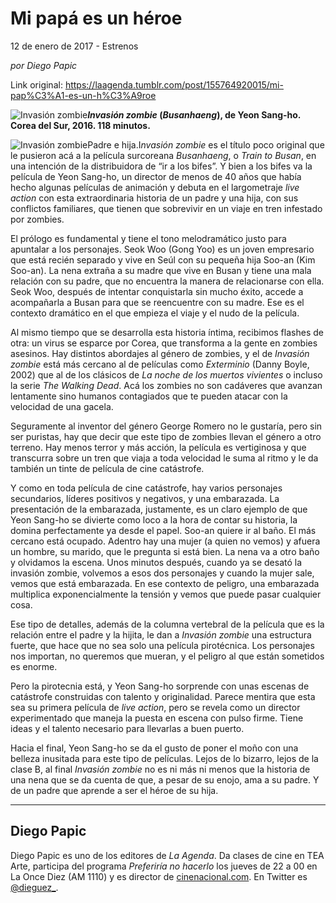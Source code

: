 # Mi papá es un héroe



12 de enero de 2017 - Estrenos

_por Diego Papic_

Link original: https://laagenda.tumblr.com/post/155764920015/mi-pap%C3%A1-es-un-h%C3%A9roe

![Invasión zombie](https://64.media.tumblr.com/d571d20d0e096b5666e26f994e261540/tumblr_inline_pk0ibpWcaZ1t6q87u_500.jpg)***Invasión zombie* (*Busanhaeng*), de Yeon Sang-ho. Corea del Sur, 2016. 118 minutos.**

![Invasión zombie](https://64.media.tumblr.com/d571d20d0e096b5666e26f994e261540/tumblr_inline_pk0ibpWcaZ1t6q87u_500.jpg)Padre e hija.I*nvasión zombie* es el título poco original que le pusieron acá a la película surcoreana *Busanhaeng*, o *Train to Busan*, en una intención de la distribuidora de “ir a los bifes”. Y bien a los bifes va la película de Yeon Sang-ho, un director de menos de 40 años que había hecho algunas películas de animación y debuta en el largometraje *live action* con esta extraordinaria historia de un padre y una hija, con sus conflictos familiares, que tienen que sobrevivir en un viaje en tren infestado por zombies.

El prólogo es fundamental y tiene el tono melodramático justo para apuntalar a los personajes. Seok Woo (Gong Yoo) es un joven empresario que está recién separado y vive en Seúl con su pequeña hija Soo-an (Kim Soo-an). La nena extraña a su madre que vive en Busan y tiene una mala relación con su padre, que no encuentra la manera de relacionarse con ella. Seok Woo, después de intentar conquistarla sin mucho éxito, accede a acompañarla a Busan para que se reencuentre con su madre. Ese es el contexto dramático en el que empieza el viaje y el nudo de la película.

Al mismo tiempo que se desarrolla esta historia íntima, recibimos flashes de otra: un virus se esparce por Corea, que transforma a la gente en zombies asesinos. Hay distintos abordajes al género de zombies, y el de *Invasión zombie* está más cercano al de películas como *Exterminio* (Danny Boyle, 2002) que al de los clásicos de *La noche de los muertos vivientes* o incluso la serie *The Walking Dead*. Acá los zombies no son cadáveres que avanzan lentamente sino humanos contagiados que te pueden atacar con la velocidad de una gacela.

Seguramente al inventor del género George Romero no le gustaría, pero sin ser puristas, hay que decir que este tipo de zombies llevan el género a otro terreno. Hay menos terror y más acción, la película es vertiginosa y que transcurra sobre un tren que viaja a toda velocidad le suma al ritmo y le da también un tinte de película de cine catástrofe.

Y como en toda película de cine catástrofe, hay varios personajes secundarios, líderes positivos y negativos, y una embarazada. La presentación de la embarazada, justamente, es un claro ejemplo de que Yeon Sang-ho se divierte como loco a la hora de contar su historia, la domina perfectamente ya desde el papel. Soo-an quiere ir al baño. El más cercano está ocupado. Adentro hay una mujer (a quien no vemos) y afuera un hombre, su marido, que le pregunta si está bien. La nena va a otro baño y olvidamos la escena. Unos minutos después, cuando ya se desató la invasión zombie, volvemos a esos dos personajes y cuando la mujer sale, vemos que está embarazada. En ese contexto de peligro, una embarazada multiplica exponencialmente la tensión y vemos que puede pasar cualquier cosa.

Ese tipo de detalles, además de la columna vertebral de la película que es la relación entre el padre y la hijita, le dan a *Invasión zombie* una estructura fuerte, que hace que no sea solo una película pirotécnica. Los personajes nos importan, no queremos que mueran, y el peligro al que están sometidos es enorme.

Pero la pirotecnia está, y Yeon Sang-ho sorprende con unas escenas de catástrofe construidas con talento y originalidad. Parece mentira que esta sea su primera película de *live action*, pero se revela como un director experimentado que maneja la puesta en escena con pulso firme. Tiene ideas y el talento necesario para llevarlas a buen puerto.

Hacia el final, Yeon Sang-ho se da el gusto de poner el moño con una belleza inusitada para este tipo de películas. Lejos de lo bizarro, lejos de la clase B, al final *Invasión zombie* no es ni más ni menos que la historia de una nena que se da cuenta de que, a pesar de su enojo, ama a su padre. Y de un padre que aprende a ser el héroe de su hija.

  




---

 Diego Papic
------------

 Diego Papic es uno de los editores de *La Agenda*. Da clases de cine en TEA Arte, participa del programa *Preferiría no hacerlo* los jueves de 22 a 00 en La Once Diez (AM 1110) y es director de [cinenacional.com](http://www.cinenacional.com/). En Twitter es [@dieguez\_](https://twitter.com/dieguez_). 

